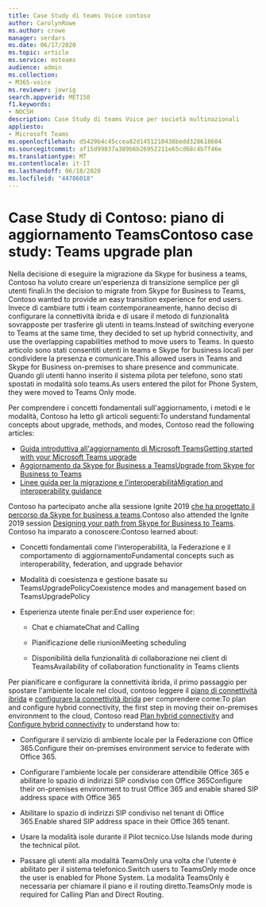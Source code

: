 ```yaml
---
title: Case Study di teams Voice contoso
author: CarolynRowe
ms.author: crowe
manager: serdars
ms.date: 06/17/2020
ms.topic: article
ms.service: msteams
audience: admin
ms.collection:
- M365-voice
ms.reviewer: jowrig
search.appverid: MET150
f1.keywords:
- NOCSH
description: Case Study di teams Voice per società multinazionali
appliesto:
- Microsoft Teams
ms.openlocfilehash: d5429b4c45ccea82d1451210438bedd328618604
ms.sourcegitcommit: af15d99837a389b6b26952211e65cd68c4b7f46e
ms.translationtype: MT
ms.contentlocale: it-IT
ms.lasthandoff: 06/18/2020
ms.locfileid: "44786018"
---
```

# <a name="contoso-case-study-teams-upgrade-plan"></a><span data-ttu-id="8fca3-103">Case Study di Contoso: piano di aggiornamento Teams</span><span class="sxs-lookup"><span data-stu-id="8fca3-103">Contoso case study: Teams upgrade plan</span></span>

<span data-ttu-id="8fca3-104">Nella decisione di eseguire la migrazione da Skype for business a teams, Contoso ha voluto creare un'esperienza di transizione semplice per gli utenti finali.</span><span class="sxs-lookup"><span data-stu-id="8fca3-104">In the decision to migrate from Skype for Business to Teams, Contoso wanted to provide an easy transition experience for end users.</span></span> <span data-ttu-id="8fca3-105">Invece di cambiare tutti i team contemporaneamente, hanno deciso di configurare la connettività ibrida e di usare il metodo di funzionalità sovrapposte per trasferire gli utenti in teams.</span><span class="sxs-lookup"><span data-stu-id="8fca3-105">Instead of switching everyone to Teams at the same time, they decided to set up hybrid connectivity, and use the overlapping capabilities method to move users to Teams.</span></span> <span data-ttu-id="8fca3-106">In questo articolo sono stati consentiti utenti in teams e Skype for business locali per condividere la presenza e comunicare.</span><span class="sxs-lookup"><span data-stu-id="8fca3-106">This allowed users in Teams and Skype for Business on-premises to share presence and communicate.</span></span> <span data-ttu-id="8fca3-107">Quando gli utenti hanno inserito il sistema pilota per telefono, sono stati spostati in modalità solo teams.</span><span class="sxs-lookup"><span data-stu-id="8fca3-107">As users entered the pilot for Phone System, they were moved to Teams Only mode.</span></span>

<span data-ttu-id="8fca3-108">Per comprendere i concetti fondamentali sull'aggiornamento, i metodi e le modalità, Contoso ha letto gli articoli seguenti:</span><span class="sxs-lookup"><span data-stu-id="8fca3-108">To understand fundamental concepts about upgrade, methods, and modes, Contoso read the following articles:</span></span>

- [<span data-ttu-id="8fca3-109">Guida introduttiva all'aggiornamento di Microsoft Teams</span><span class="sxs-lookup"><span data-stu-id="8fca3-109">Getting started with your Microsoft Teams upgrade</span></span>](upgrade-start-here.md)
- [<span data-ttu-id="8fca3-110">Aggiornamento da Skype for Business a Teams</span><span class="sxs-lookup"><span data-stu-id="8fca3-110">Upgrade from Skype for Business to Teams</span></span>](upgrade-to-teams-on-prem-overview.md) 
- [<span data-ttu-id="8fca3-111">Linee guida per la migrazione e l'interoperabilità</span><span class="sxs-lookup"><span data-stu-id="8fca3-111">Migration and interoperability guidance</span></span>](migration-interop-guidance-for-teams-with-skype.md)
 
<span data-ttu-id="8fca3-112">Contoso ha partecipato anche alla sessione Ignite 2019 [che ha progettato il percorso da Skype for business a teams](https://myignite.techcommunity.microsoft.com/sessions/81820?source=sessions).</span><span class="sxs-lookup"><span data-stu-id="8fca3-112">Contoso also attended the Ignite 2019 session [Designing your path from Skype for Business to Teams](https://myignite.techcommunity.microsoft.com/sessions/81820?source=sessions).</span></span> <span data-ttu-id="8fca3-113">Contoso ha imparato a conoscere:</span><span class="sxs-lookup"><span data-stu-id="8fca3-113">Contoso learned about:</span></span>

- <span data-ttu-id="8fca3-114">Concetti fondamentali come l'interoperabilità, la Federazione e il comportamento di aggiornamento</span><span class="sxs-lookup"><span data-stu-id="8fca3-114">Fundamental concepts such as interoperability, federation, and upgrade behavior</span></span> 

- <span data-ttu-id="8fca3-115">Modalità di coesistenza e gestione basate su TeamsUpgradePolicy</span><span class="sxs-lookup"><span data-stu-id="8fca3-115">Coexistence modes and management based on TeamsUpgradePolicy</span></span> 

- <span data-ttu-id="8fca3-116">Esperienza utente finale per:</span><span class="sxs-lookup"><span data-stu-id="8fca3-116">End user experience for:</span></span> 

  - <span data-ttu-id="8fca3-117">Chat e chiamate</span><span class="sxs-lookup"><span data-stu-id="8fca3-117">Chat and Calling</span></span> 

  - <span data-ttu-id="8fca3-118">Pianificazione delle riunioni</span><span class="sxs-lookup"><span data-stu-id="8fca3-118">Meeting scheduling</span></span> 

  - <span data-ttu-id="8fca3-119">Disponibilità della funzionalità di collaborazione nei client di Teams</span><span class="sxs-lookup"><span data-stu-id="8fca3-119">Availability of collaboration functionality in Teams clients</span></span> 

<span data-ttu-id="8fca3-120">Per pianificare e configurare la connettività ibrida, il primo passaggio per spostare l'ambiente locale nel cloud, contoso leggere il [piano di connettività ibrida](https://docs.microsoft.com/SkypeForBusiness/hybrid/plan-hybrid-connectivity) e [configurare la connettività ibrida](https://docs.microsoft.com/SkypeForBusiness/hybrid/configure-hybrid-connectivity) per comprendere come:</span><span class="sxs-lookup"><span data-stu-id="8fca3-120">To plan and configure hybrid connectivity, the first step in moving their on-premises environment to the cloud, Contoso read [Plan hybrid connectivity](https://docs.microsoft.com/SkypeForBusiness/hybrid/plan-hybrid-connectivity) and [Configure hybrid connectivity](https://docs.microsoft.com/SkypeForBusiness/hybrid/configure-hybrid-connectivity) to understand how to:</span></span> 

  - <span data-ttu-id="8fca3-121">Configurare il servizio di ambiente locale per la Federazione con Office 365.</span><span class="sxs-lookup"><span data-stu-id="8fca3-121">Configure their on-premises environment service to federate with Office 365.</span></span> 

  - <span data-ttu-id="8fca3-122">Configurare l'ambiente locale per considerare attendibile Office 365 e abilitare lo spazio di indirizzi SIP condiviso con Office 365</span><span class="sxs-lookup"><span data-stu-id="8fca3-122">Configure their on-premises environment to trust Office 365 and enable shared SIP address space with Office 365</span></span> 

  - <span data-ttu-id="8fca3-123">Abilitare lo spazio di indirizzi SIP condiviso nel tenant di Office 365.</span><span class="sxs-lookup"><span data-stu-id="8fca3-123">Enable shared SIP address space in their Office 365 tenant.</span></span>

  - <span data-ttu-id="8fca3-124">Usare la modalità isole durante il Pilot tecnico.</span><span class="sxs-lookup"><span data-stu-id="8fca3-124">Use Islands mode during the technical pilot.</span></span>

  - <span data-ttu-id="8fca3-125">Passare gli utenti alla modalità TeamsOnly una volta che l'utente è abilitato per il sistema telefonico.</span><span class="sxs-lookup"><span data-stu-id="8fca3-125">Switch users to TeamsOnly mode once the user is enabled for Phone System.</span></span> <span data-ttu-id="8fca3-126">La modalità TeamsOnly è necessaria per chiamare il piano e il routing diretto.</span><span class="sxs-lookup"><span data-stu-id="8fca3-126">TeamsOnly mode is required for  Calling Plan and Direct Routing.</span></span> 
